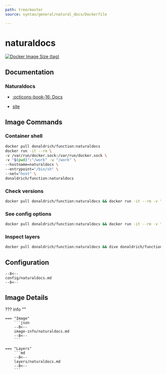 ```yaml
---
path: tree/master
source: syntax/general/natural_docs/Dockerfile

---
```


# naturaldocs

[![Docker Image Size (tag)](https://img.shields.io/docker/image-size/donaldrich/function/naturaldocs?color=blue&label=donaldrich/function:naturaldocs&logo=docker&style=flat-square)](https://hub.docker.com/r/donaldrich/function/naturaldocs)

## Documentation

### Naturaldocs

* [:octicons-book-16: Docs](https://www.naturaldocs.org/reference)

* [site](https://www.naturaldocs.org)

## Image Commands

### Container shell

```sh
docker pull donaldrich/function:naturaldocs
docker run -it --rm \
-v /var/run/docker.sock:/var/run/docker.sock \
-v "$(pwd)":"/work" -w "/work" \
--hostname=naturaldocs \
--entrypoint="/bin/sh" \
--net="host" \
donaldrich/function:naturaldocs
```

### Check versions

```sh
docker pull donaldrich/function:naturaldocs && docker run -it --rm -v "$(pwd):/data" -w "/data" donaldrich/function:naturaldocs validate
```

### See config options

```sh
docker pull donaldrich/function:naturaldocs && docker run -it --rm -v "$(pwd):/data" -w "/data" donaldrich/function:naturaldocs help
```

### Inspect layers

```sh
docker pull donaldrich/function:naturaldocs && dive donaldrich/function:naturaldocs
```

## Configuration

```
--8<--
config/naturaldocs.md
--8<--
```

## Image Details

??? info ""

    === "Image"
        ```json
        --8<--
        image-info/naturaldocs.md
        --8<--
        ```

    === "Layers"
        ```md
        --8<--
        layers/naturaldocs.md
        --8<--
        ```
